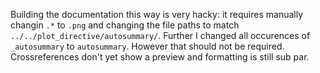Building the documentation this way is very hacky: 
it requires manually changin `.*` to `.png` and changing the file paths to match `../../plot_directive/autosummary/`.
Further I changed all occurences of `_autosummary` to `autosummary`. However that should not be required. Crossreferences don't yet show a preview and formatting is still sub par.